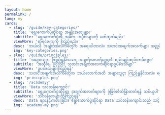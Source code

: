 ```yaml
---
layout: home
permalink: /
lang: my
cards:
  - slug: '/guide/key-categories/'
    title: 'ရွေးကောက်ပွဲဆိုင်ရာ အမျိုးအစားများ'
    subtitle: 'ရွေးကောက်ပွဲ၏ အဓိက အပိုင်းများကို ဖော်ထုတ်မည်။'
    viewMore: 'စာရင်းများကို ကြည့်မည်။'
    desc: 'ဘယ်လို အချက်အလက်တွေက အရေးပါတာလဲ။ သတင်းအချက်အလက်များ အညွှန်းသည် ရွေးကောက်ပွဲ ဖြစ်စဉ်၏ အဓိက အချက်များကို ထင်ရှားစေပြီး(ဥပမာ - ခိုင်လုံမဲ၊ ပယ်မဲ ဆိုင်ရာ အချက်အလက်များ၊ မဲဆန္ဒရှင်များ စာရင်းပေးသွင်းခြင်းနှင့် ရလာဒ်များ) ကိစ္စရပ် တစ်ခုခြင်းစီအတွက် ဥပမာ များကို ဖော်ပြပေးသည်။'
    img: 'key-categories.png'
  - slug: '/guide/principles/'
    title: 'အများသူငှာ ကြည့်ရှုနိုင်သော အချက်အလက်များ၏ စည်းမျဉ်းစည်းကမ်းများ'
    subtitle: 'အသုံးချ ပွင့်လင်း သတင်းအချက်အလက်ဆိုင်ရာဥပဒေသမျာ'
    viewMore: 'ဥပဒေသများကြည့်ရန်'
    desc: 'သတင်းအချက်အလက်တွေက ဘယ်လောက်အထိ အများသူငှာ ကြည့်ရှုနိုင်သလဲ။ ရွေးကောက်ပွဲ အချက်အလက်များ အညွှန်းသည် သတင်းအချက်အလက်များနှင့် စပ်လျဉ်းသော စည်းမျဉ်းစည်းကမ်းများ၊ ဥပမာ အချိန်နှင့် တပြေးညီဖြစ်ခြင်း'
    img: 'principles.png'
  - slug: '/academy/'
    title: 'Data သင်တန်းကျောင်း'
    subtitle: 'ရွေးကောက်ပွဲဆိုင်ရာ အချက်အလက်များကို ခွဲခြမ်းစိတ်ဖြာတတ်ရန် သင်ယူပါ'
    viewMore: 'သင်ခန်းစာများကိုကြည့်ရန်'
    desc: 'Data များနှင့်ကစားခြင်း။ ရွေးကောက်ပွဲဆိုင်ရာ Data သင်တန်းကျောင်းသည် သင့်အား data များကို အသုံးပြုတတ်ရန်၊ ခွဲခြမ်းစိတ်ဖြာတတ်ရန် ကူညီပေးသည်။  project အခြေခံ သင်ခန်းစာများတွင်  data analysis ဖြစ်စဉ်တွင် အဓိက အဆင့်များနှင့်  data များကို မည်သို့မည်ပုံ အကျဉ်းချုပ်နိုင်ကြောင်းတို့ကို တွေ့ရမည်။'
    img: 'academy-my.png'
---
```

